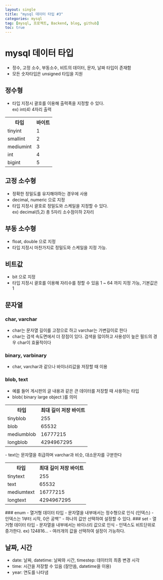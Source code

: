 ```yaml
---
layout: single
title: "mysql 데이터 타입 #3"
categories: mysql
tag: [mysql, 프로젝트, Backend, blog, github]
toc: true
---
```


# mysql 데이터 타입
- 정수, 고정 소수, 부동소수, 비트의 데이터, 문자, 날짜 타입이 존재함
- 모든 숫자타입은 unsigned 타입을 지원

## 정수형
- 타입 지정시 괄호를 이용해 출력폭을 지정할 수 있다.<br> ex) int(4) 4자리 출력<br>
<table>
	<tr>
		<th>타입</th>
		<th>바이트</th>
	</tr>
	<tr>
		<td>tinyint</td>
		<td>1</td>
	</tr>
		<td>smallint</td>
		<td>2</td>
	<tr>
		<td>mediumint</td>
		<td>3</td>
	</tr>
		<td>int</td>
		<td>4</td>
	<tr>
		<td>bigint</td>
		<td>5</td>
	</tr>
</table>

## 고정 소수형
- 정확한 정밀도를 유지해야하는 경우에 사용
- decimal, numeric 으로 지정
- 타입 지정시 괄호로 정밀도와 스케일을 지정할 수 있다.<br> ex) decimal(5,2) 총 5자리 소수점이하 2자리

## 부동 소수형
- float, double 으로 지정
- 타입 지정시 마찬가지로 정밀도와 스케일을 지정 가능.

## 비트값
- bit 으로 지정
- 타입 지정시 괄호를 이용해 자리수를 정할 수 있음 1 ~ 64 까지 지정 가능, 기본값은 1

## 문자열
### char, varchar
- char는 문자열 길이를 고정으로 하고 varchar는 가변길이로 한다
- char는 검색 속도면에서 더 장점이 있다. 검색을 많이하고 사용성이 높은 필드의 경우 char이 효율적이다 
### binary, varbinary
- char, varchar과 같으나 바이너리값을 저장할 때 이용<br>
### blob, text
- 예를 들어 게시판의 글 내용과 같은 큰 데이터를 저장할 때 사용하는 타입
- blob( binary large object )를 의미
<table>
	<tr>
		<th>타입</th>
		<th>최대 길이 저장 바이트</th>
	</tr>
	<tr>
		<td>tinyblob</td>
		<td>255</td>
	</tr>
		<td>blob</td>
		<td>65532</td>
	<tr>
		<td>mediumblob</td>
		<td>16777215</td>
	</tr>
		<td>longblob</td>
		<td>4294967295</td>
</table>
- text는 문자열을 취급하며 varchar과 비슷, 대소문자를 구분한다
<table>
	<tr>
		<th>타입</th>
		<th>최대 길이 저장 바이트</th>
	</tr>
	<tr>
		<td>tinytext</td>
		<td>255</td>
	</tr>
		<td>text</td>
		<td>65532</td>
	<tr>
		<td>mediumtext</td>
		<td>16777215</td>
	</tr>
		<td>longtext</td>
		<td>4294967295</td>
</table>
### enum
- 열거형 데이터 타입
- 문자열을 내부애서는 정수형으로 인식 (인덱스)
- 인덱스는 1부터 시작, 0은 공백''
- 하나의 값만 선택하여 설정할 수 있다.
### set
- 열거형 데이터 타입
- 문자열을 내부에서는 바이너리 값으로 인식
- 인덱스도 비트단위로 증가한다. ex) 124816...
- 여러개의 값을 선택하여 설정이 가능하다.

## 날짜, 시간
- date: 날짜, datetime: 날짜와 시간, timestep: 데이터의 최종 변경 시각
- time: 시간을 저장할 수 있음 (잘안씀, datetime을 이용)
- year: 연도를 나타냄
